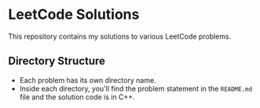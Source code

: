 # LeetCode Solutions

This repository contains my solutions to various LeetCode problems.

## Directory Structure

- Each problem has its own directory name.
- Inside each directory, you'll find the problem statement in the `README.md` file and the solution code is in C++.
